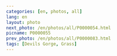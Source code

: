 ```yaml
---
categories: [en, photos, all]
lang: en
layout: photo
next_photo: /en/photos/all/P0000054.html
picname: P0000055
prev_photo: /en/photos/all/P0000083.html
tags: [Devils Gorge, Grass]
---
```

